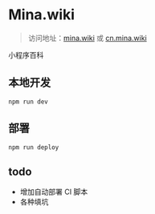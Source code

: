 # Mina.wiki
> 访问地址：[mina.wiki](https://mina.wiki) 或 [cn.mina.wiki](https://cn.mina.wiki)

小程序百科

## 本地开发

```
npm run dev
```

## 部署
```
npm run deploy
```

## todo

- 增加自动部署 CI 脚本
- 各种填坑